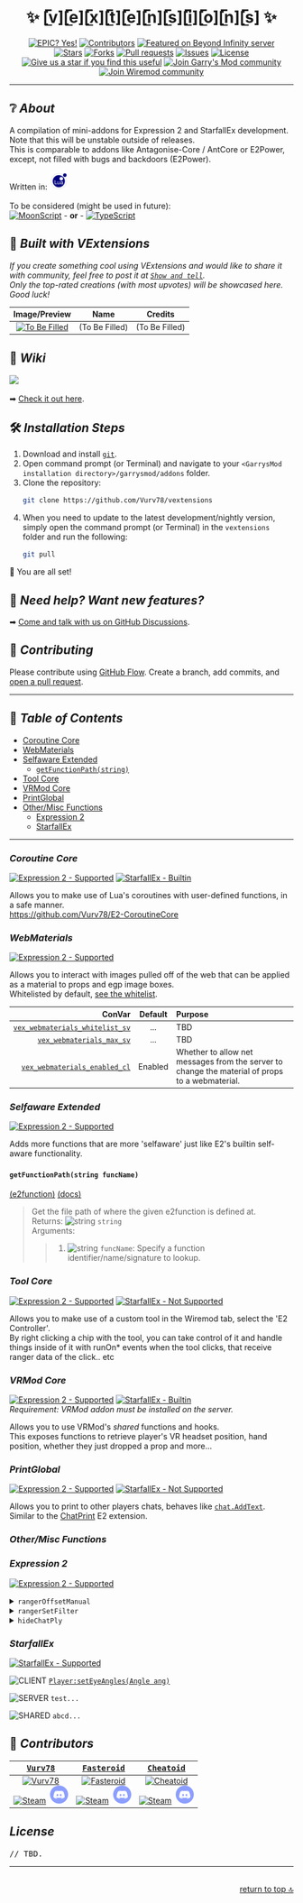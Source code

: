<!-- TODO: Make Animated-PNG banners for each title. Fancy. -->
<h1 align="center">&#x2728; [̲̅v][̲̅e][̲̅x][̲̅t][̲̅e][̲̅n][̲̅s][̲̅i][̲̅o][̲̅n][̲̅s] &#x2728;</h1>
<p align="center">
  <a href="https://github.com/Vurv78/VExtensions/pulse" title="EPIC? Yes!"><img src="https://img.shields.io/badge/epic%3F-yes%21-blue?style=for-the-badge&labelColor=303030" alt="EPIC? Yes!"></a>
  <a href="https://github.com/Vurv78/VExtensions/graphs/contributors" title="Contributors"><img src="https://img.shields.io/github/contributors/Vurv78/VExtensions?label=AWESOME%20CONTRIBUTORS&logo=github&logoColor=white&style=for-the-badge&labelColor=303030" alt="Contributors"></a>
  <a href="https://gmod-cheatoid.github.io/gmod-cheatoid/beyond-infinity.html" title="Featured on Beyond Infinity server" target="blank"><img src="https://img.shields.io/badge/Featured%20Server-Beyond%20Infinity-red?style=for-the-badge&labelColor=303030&color=blue" alt="Featured on Beyond Infinity server"></a>
  <br>
  <a href="https://github.com/Vurv78/VExtensions/stargazers" title="Stars"><img src="https://img.shields.io/github/stars/Vurv78/VExtensions?style=flat-square&labelColor=303030" alt="Stars"></a>
  <a href="https://github.com/Vurv78/VExtensions/network/members" title="Forks"><img src="https://img.shields.io/github/forks/Vurv78/VExtensions?style=flat-square&labelColor=303030" alt="Forks"></a>
  <a href="https://github.com/Vurv78/VExtensions/pulls" title="Pull requests"><img src="https://img.shields.io/github/issues-pr/Vurv78/VExtensions?style=flat-square&labelColor=303030" alt="Pull requests"></a>
  <a href="https://github.com/Vurv78/VExtensions/issues" title="Issues"><img src="https://img.shields.io/github/issues/Vurv78/VExtensions?style=flat-square&labelColor=303030" alt="Issues"></a>
  <a href="https://github.com/Vurv78/VExtensions/blob/master/LICENSE" title="License"><img src="https://img.shields.io/github/license/Vurv78/VExtensions?style=flat-square&labelColor=303030&color=2b9348" alt="License"></a>
  <br>
  <a href="https://github.com/Vurv78/VExtensions/stargazers" title="Give us a star if you find this useful"><img src="https://img.shields.io/static/v1?label=%F0%9F%8C%9F&message=If%20Useful&style=flat-square&labelColor=303030&color=da532c" alt="Give us a star if you find this useful"></a>
  <a href="https://discord.gg/gmod" title="Join Garry's Mod community" target="blank"><img src="https://img.shields.io/static/v1?label=%20&message=Garry%27s%20Mod&style=flat-square&labelColor=303030&color=303030&logo=discord" alt="Join Garry's Mod community"></a>
  <a href="https://discord.gg/H8UKY3Y" title="Join Wiremod community" target="blank"><img src="https://img.shields.io/static/v1?label=%20&message=Wiremod&style=flat-square&labelColor=303030&color=303030&logo=discord" alt="Join Wiremod community"></a>
</p>

-----

## ❔ ***About***
A compilation of mini-addons for Expression 2 and StarfallEx development.  
Note that this will be unstable outside of releases.  
This is comparable to addons like Antagonise-Core / AntCore or E2Power, except, not filled with bugs and backdoors (E2Power).

<p>
  Written in: <a href="https://github.com/Vurv78/VExtensions/search?l=lua" title="Garry's Mod Lua"><img src="https://github.com/github/explore/raw/master/topics/lua/lua.png" alt="Garry's Mod Lua" height="32"></a>
  <br>
  <br>
  To be considered (might be used in future):
  <br>
  <a href="https://moonscript.org" title="MoonScript" target="blank"><img src="https://moonscript.org/images/logo.png" alt="MoonScript" height="32"></a>
  - <b>or</b> -
  <a href="https://github.com/TypeScriptToLua/TypeScriptToLua" title="TypeScript" target="blank"><img src="https://github.com/TypeScriptToLua/TypeScriptToLua/raw/master/logo-hq.png" alt="TypeScript" height="32"></a>
</p>

## 🚀 ***Built with VExtensions***
*If you create something cool using VExtensions and would like to share it with community, feel free to post it at [`Show and tell`](https://github.com/Vurv78/VExtensions/discussions?discussions_q=category%3A%22Show+and+tell%22).*  
*Only the top-rated creations (with most upvotes) will be showcased here. Good luck!*

| Image/Preview | Name | Credits |
| :-: | :-: | :-: |
| [![][ToBeFilled]](#-built-with-vextensions) | (To Be Filled) | (To Be Filled) |

## 📕 ***Wiki***
<a href="https://vurv78.github.io/vextensions" target="blank">
<img src="https://img.shields.io/website?url=https%3A%2F%2Fvurv78.github.io%2Fvextensions&logo=google-chrome&style=flat-square&labelColor=303030">
</a>
<br>

➡ [Check it out here](https://github.com/Vurv78/VExtensions/wiki).

## 🛠️ ***Installation Steps***
1. Download and install <a href="https://git-scm.com/downloads" alt="Git" target="blank"><code>git</code></a>.
2. Open command prompt (or Terminal) and navigate to your `<GarrysMod installation directory>/garrysmod/addons` folder.
3. Clone the repository:
    ```bash
    git clone https://github.com/Vurv78/vextensions
    ```
4. When you need to update to the latest development/nightly version, simply open the command prompt (or Terminal) in the `vextensions` folder and run the following:
    ```bash
    git pull
    ```
🌟 You are all set!

## 💬 ***Need help? Want new features?***
➡ [Come and talk with us on GitHub Discussions](https://github.com/Vurv78/VExtensions/discussions).

## 🍰 ***Contributing***
Please contribute using [GitHub Flow](https://guides.github.com/introduction/flow). Create a branch, add commits, and [open a pull request](https://github.com/Vurv78/VExtensions/compare).  
<!--
Please make sure you agree with our [`CODE OF CONDUCT`](CODE_OF_CONDUCT.md).  
The details about the process for submitting pull requests is in [`CONTRIBUTING`](CONTRIBUTING.md).
-->

-----

## 💠 ***Table of Contents***
- [Coroutine Core](#coroutine-core)
- [WebMaterials](#webmaterials)
- [Selfaware Extended](#selfaware-extended)
  - [<code>getFunctionPath(string)</code>](#getfunctionpathstring-funcname)
- [Tool Core](#tool-core)
- [VRMod Core](#vrmod-core)
- [PrintGlobal](#printglobal)
- [Other/Misc Functions](#othermisc-functions)
  - [Expression 2](#expression-2)
  - [StarfallEx](#starfallex)

-----

### ***Coroutine Core***
[![][E2-yes]](https://github.com/Vurv78/VExtensions/blob/master/lua/entities/gmod_wire_expression2/core/custom/sv_coroutines.lua) [![][SF-builtin]](#coroutine-core)

Allows you to make use of Lua's coroutines with user-defined functions, in a safe manner.  
https://github.com/Vurv78/E2-CoroutineCore

### ***WebMaterials***
[![][E2-yes]](https://github.com/Vurv78/VExtensions/blob/master/lua/entities/gmod_wire_expression2/core/custom/sv_webmaterials.lua)

Allows you to interact with images pulled off of the web that can be applied as a material to props and egp image boxes.  
Whitelisted by default, [see the whitelist](https://github.com/Vurv78/VExtensions/search?q=%22local+URLMatches%22+filename%3Asv_webmaterials.lua).

| ConVar | Default | Purpose |
|-------:|:-------:|:--------|
| [`vex_webmaterials_whitelist_sv`](https://github.com/Vurv78/VExtensions/search?q=%22CreateConVar+vex_webmaterials_whitelist_sv%22) | ... | TBD |
| [`vex_webmaterials_max_sv`](https://github.com/Vurv78/VExtensions/search?q=%22CreateConVar+vex_webmaterials_max_sv%22) | ... | TBD |
| [`vex_webmaterials_enabled_cl`](https://github.com/Vurv78/VExtensions/search?q=%22CreateConVar+vex_webmaterials_enabled_cl%22) | Enabled | Whether to allow net messages from the server to change the material of props to a webmaterial. |

### ***Selfaware Extended***
[![][E2-yes]](https://github.com/Vurv78/VExtensions/blob/master/lua/entities/gmod_wire_expression2/core/custom/sv_selfaware2.lua)

Adds more functions that are more 'selfaware' just like E2's builtin self-aware functionality.

#### `getFunctionPath(string funcName)`
  <a href="https://github.com/Vurv78/VExtensions/search?q=%22e2function+string+getFunctionPath%22+filename%3Asv_selfaware2.lua" target="blank">(e2function)<a/> <a href="https://github.com/Vurv78/VExtensions/search?q=%22desc+getFunctionPath+s%22+filename%3Acl_vexdocs.lua&type=Code" target="blank">(docs)</a>
  
  > Get the file path of where the given e2function is defined at.  
  > Returns: ![][string] `string`  
  > Arguments:  
  >> 1. ![][string] `funcName`: Specify a function identifier/name/signature to lookup.

### ***Tool Core***
[![][E2-yes]](https://github.com/Vurv78/VExtensions/blob/master/lua/entities/gmod_wire_expression2/core/custom/sv_e2controller.lua) [![][SF-no]](#tool-core)

Allows you to make use of a custom tool in the Wiremod tab, select the 'E2 Controller'.  
By right clicking a chip with the tool, you can take control of it and handle things inside of it with runOn* events when the tool clicks, that receive ranger data of the click.. etc

### ***VRMod Core***
[![][E2-yes]](https://github.com/Vurv78/VExtensions/blob/master/lua/entities/gmod_wire_expression2/core/custom/sv_vrmod.lua) [![][SF-builtin]](#vrmod-core)  
_Requirement: VRMod addon must be installed on the server._

Allows you to use VRMod's *shared* functions and hooks.  
This exposes functions to retrieve player's VR headset position, hand position, whether they just dropped a prop and more...

### ***PrintGlobal***
[![][E2-yes]](https://github.com/Vurv78/VExtensions/blob/master/lua/entities/gmod_wire_expression2/core/custom/sv_printglobal.lua) [![][SF-no]](#printglobal)

Allows you to print to other players chats, behaves like [`chat.AddText`](https://wiki.facepunch.com/gmod/chat.AddText).  
Similar to the [ChatPrint](https://github.com/MattJeanes/ChatPrint) E2 extension.

### ***Other/Misc Functions***
### ***Expression 2***
[![][E2-yes]](https://github.com/Vurv78/VExtensions/blob/master/lua/entities/gmod_wire_expression2/core/custom/sv_vex_main.lua)

<details>
<summary><code>rangerOffsetManual</code></summary>
<p>

#### `rangerOffsetManual(vector startPos, vector endPos, array filter)`
  <a href="https://github.com/Vurv78/VExtensions/search?q=%22e2function+ranger+rangerOffsetManual%22+filename%3Asv_vex_main.lua&type=Code" target="blank">e̲2̲f̲u̲n̲c̲t̲i̲o̲n̲<a/> <a href="https://github.com/Vurv78/VExtensions/search?q=%22desc+rangerOffsetManual+vvr%22+filename%3Acl_vexdocs.lua&type=Code" target="blank">｢	𝓓𝓞𝓒𝓢 ｣</a>
  
  > Does a line trace from start position to the end position, with option to filter entities.  
  > Returns: ![][ranger] `ranger`  
  
  > Arguments:  
  >> 1. ![][vector] `vector startPos`: The start position of the line trace.  
  >> 2. ![][vector] `vector endPos`: The end position of the line trace.  
  >> 3. ![][array] `array filter`: An array of entities to be filtered from line tracing.  
  > - [Example code is available here](https://gist.github.com/Cheatoid/2e3dd9802fb0153dac46f09f2dc7a0b2).

</p>
</details>

<details>
<summary><code>rangerSetFilter</code></summary>
<p>

#### `rangerSetFilter(array filter)`
  <a href="https://github.com/Vurv78/VExtensions/search?q=%22e2function+number+rangerSetFilter%22+filename%3Asv_vex_main.lua&type=Code" target="blank">e2function<a/> <a href="https://github.com/Vurv78/VExtensions/search?q=%22desc+rangerSetFilter+r%22+filename%3Acl_vexdocs.lua&type=Code" target="blank">𝙙𝙤𝙘𝙨</a>
  
  > Sets the current filter to be used with ranger-based functionality.  
  > Returns: ![][number] `number`  
  >> `1` for success; otherwise `0`.  
  
  > Arguments:  
  >> 1. ![][array] `array filter`: .

</p>
</details>

<details>
<summary><code>hideChatPly</code></summary>
<p>

#### `hideChatPly(entity ply, number yes)`
  <a href="https://github.com/Vurv78/VExtensions/search?q=%22e2function+void+hideChatPly%22+filename%3Asv_vex_main.lua&type=Code" target="blank">❪e2function❫<a/> <a href="https://github.com/Vurv78/VExtensions/search?q=%22desc+hideChatPly+en%22+filename%3Acl_vexdocs.lua&type=Code" target="blank">❲docs❳</a>
  
  > Hides the chat of a player selected (by default enabled, but warns you when it is hidden and you can disable it with `canhidechatply_cl` ConVar).  
  > Returns: `void`  
  
  > Arguments:  
  >> 1. ![][entity] `entity ply`: The player to hide chat of.  
  >> 2. ![][number] `number yes`: `1` to hide `ply`'s chat; otherwise `0`.

</p>
</details>

### ***StarfallEx***
[![][SF-yes]](https://github.com/Vurv78/VExtensions/blob/master/lua/starfall/libs_sh/playerex_sh.lua)

![][CLIENT] [`Player:setEyeAngles(Angle ang)`](https://github.com/Vurv78/VExtensions/search?q=%22player_methods+setEyeAngles%22+filename%3Aplayerex_sh.lua)

![][SERVER] `test...`

![][SHARED] `abcd...`

## 🙏 ***Contributors***
| [<kbd>Vurv78</kbd>](https://github.com/Vurv78) | [<kbd>Fasteroid</kbd>](https://github.com/Fasteroid) | [<kbd>Cheatoid</kbd>](https://github.com/Cheatoid) |
| :-: | :-: | :-: |
| <a href="https://github.com/Vurv78/VExtensions/commits?author=Vurv78"><img src="https://avatars0.githubusercontent.com/u/56230599?s=120&v=4" width="120" alt="Vurv78"></a><br><a href="https://steamcommunity.com/profiles/76561198151473160" title="Steam" target="blank"><img src="https://user-images.githubusercontent.com/13347909/101342422-d4154600-3882-11eb-96fb-be22b15fab9f.png" alt="Steam"></a>&#160;&#160;<a href="https://discord.com/users/363590853140152321" title="Discord" target="blank"><img src="https://github.com/gmod-cheatoid/gmod-cheatoid/raw/main/discord-logo.svg" width="32" alt="Discord"></a> | <a href="https://github.com/Vurv78/VExtensions/commits?author=Fasteroid"><img src="https://avatars0.githubusercontent.com/u/29342750?s=120&v=4" width="120" alt="Fasteroid"></a><br><a href="https://steamcommunity.com/profiles/76561198008093053" title="Steam" target="blank"><img src="https://user-images.githubusercontent.com/13347909/101342422-d4154600-3882-11eb-96fb-be22b15fab9f.png" alt="Steam"></a>&#160;&#160;<a href="https://discord.com/users/276913653230469122" title="Discord" target="blank"><img src="https://github.com/gmod-cheatoid/gmod-cheatoid/raw/main/discord-logo.svg" width="32" alt="Discord"></a> | <a href="https://github.com/Vurv78/VExtensions/commits?author=Cheatoid"><img src="https://avatars0.githubusercontent.com/u/13347909?s=120&v=4" width="120" alt="Cheatoid"></a><br><a href="https://steamcommunity.com/profiles/76561198119930042" title="Steam" target="blank"><img src="https://user-images.githubusercontent.com/13347909/101342422-d4154600-3882-11eb-96fb-be22b15fab9f.png" alt="Steam"></a>&#160;&#160;<a href="https://discord.com/users/797508816911466577" title="Discord" target="blank"><img src="https://github.com/gmod-cheatoid/gmod-cheatoid/raw/main/discord-logo.svg" width="32" alt="Discord"></a> |

## ***License***
<kbd>// TBD.</kbd>

-----

<p align="right">
  <!--<a href="#readme" title="(Statistics) Total view/hit counter"><img src="http://hits.dwyl.com/Vurv78/VExtensions.svg" alt="(Statistics) Total view/hit counter"></a>-->
  <br>
  <!-- Do not touch this link, it does not work while on the edit page, but otherwise it does work -->
  <a href="#readme" title="return to top">return to top 🔝</a>
</p>


[EPIC]: https://img.shields.io/badge/epic%3F-yes-blue?style=for-the-badge&labelColor=303030 "EPIC? Yes!"
[Contributors]: https://img.shields.io/github/contributors/Vurv78/VExtensions?label=AWESOME%20CONTRIBUTORS&logo=github&logoColor=white&style=for-the-badge&labelColor=303030 "VExtensions contributors"
[GModServer]: https://img.shields.io/badge/Featured%20Server-Beyond%20Infinity-red?style=for-the-badge&labelColor=303030&color=blue "Featured on Beyond Infinity server"
[SteamLogo]: https://user-images.githubusercontent.com/13347909/101342422-d4154600-3882-11eb-96fb-be22b15fab9f.png "Steam"
[DiscordLogo]: https://user-images.githubusercontent.com/13347909/101343935-045de400-3885-11eb-90e0-706875b1fd5c.png "Discord"
[ToBeFilled]: https://user-images.githubusercontent.com/13347909/101585631-7139c100-39e0-11eb-8c5f-973c56850791.png "To Be Filled"
[array]: https://raw.githubusercontent.com/wiki/wiremod/wire/Type-Array.png "array"
[number]: https://raw.githubusercontent.com/wiki/wiremod/wire/Type-Number.png "number"
[string]: https://raw.githubusercontent.com/wiki/wiremod/wire/Type-String.png "string"
[ranger]: https://raw.githubusercontent.com/wiki/wiremod/wire/Type-RangerData.png "ranger"
[vector]: https://raw.githubusercontent.com/wiki/wiremod/wire/Type-Vector.png "vector"
[entity]: https://raw.githubusercontent.com/wiki/wiremod/wire/Type-Entity.png "entity"
[E2-yes]: https://img.shields.io/badge/Expression%202-yes-green?style=flat-square&labelColor=303030&color=128023 "Expression 2 - Supported"
[E2-no]: https://img.shields.io/badge/Expression%202-no-red?style=flat-square&labelColor=303030&color=9a1616 "Expression 2 - Not Supported"
[SF-builtin]: https://img.shields.io/badge/StarfallEx-builtin-green?style=flat-square&labelColor=1b6eae&color=78aa1c "StarfallEx - Builtin"
[SF-yes]: https://img.shields.io/badge/StarfallEx-yes-green?style=flat-square&labelColor=1b6eae&color=78aa1c "StarfallEx - Supported"
[SF-no]: https://img.shields.io/badge/StarfallEx-no-red?style=flat-square&labelColor=1b6eae&color=da5a53 "StarfallEx - Not Supported"
[CLIENT]: https://img.shields.io/badge/-CLIENT-dea909?style=flat-square "CLIENT"
[SERVER]: https://img.shields.io/badge/-SERVER-03a9f4?style=flat-square "SERVER"
[SHARED]: https://img.shields.io/badge/-SHARED-71a97f?style=flat-square "SHARED"
